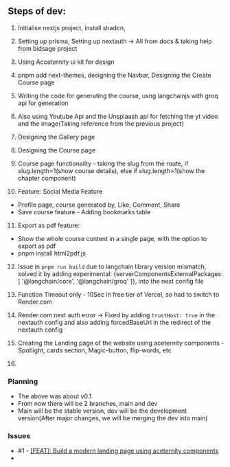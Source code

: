 ## Steps of dev:
1. Initialise nextjs project, install shadcn, 
2. Setting up prisma, Setting up nextauth -> All from docs & taking help from bidsage project
3. Using Acceternity ui kit for design
4. pnpm add next-themes, designing the Navbar, Designing the Create Course page
5. Writing the code for generating the course, usng langchainjs with groq api for generation
6. Also using Youtube Api and the Unsplaash api for fetching the yt video and the image(Taking reference from the previous project)
7. Designing the Gallery page
8. Designing the Course page
9. Course page functionality - taking the slug from the route, if slug.length=1(show course details), else if slug.length>1(show the chapter component)

10. Feature: Social Media Feature
- Profile page, course generated by, Like, Comment, Share
- Save course feature - Adding bookmarks table

11. Export as pdf feature:
- Show the whole course content in a single page, with the option to export as pdf
- pnpm install html2pdf.js

12. Issue in `pnpm run build` due to langchain library version mismatch, solved it by adding experimental: {serverComponentsExternalPackages: [ '@langchain/core', '@langchain/groq' ]}, into the next config file
13. Function Timeout only - 10Sec in free tier of Vercel, so had to switch to Render.com
14. Render.com next auth error -> Fixed by adding `trustHost: true` in the nextauth config and also adding forcedBaseUrl in the redirect of the nextauth config

15. Creating the Landing page of the website using aceternity components - Spotlight, cards section, Magic-button, flip-words, etc
16. 

### Planning
- The above was about v0.1
- From now there will be 2 branches, main and dev
- Main will be the stable version, dev will be the development version(After major changes, we will be merging the dev into main)

### Issues
- #1 - [[FEAT]: Build a modern landing page using aceternity components](https://github.com/debsouryadatta/CourseX/issues/1)
- 